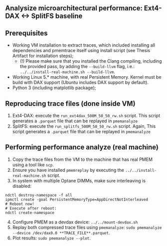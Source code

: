 ## Analysize microarchitectural performance: Ext4-DAX <-> SplitFS baseline

## Prerequisites
- Working VM installation to extract traces, which included installing all dependencies and pmemtrace itself using install script (see Thesis Artifact for installation steps);
     * (!) Please make sure that you installed the Clang compiling, including the provided pass, by adding the `--build-llvm` flag, i.e.: `../../install-real-machine.sh --build-llvm`.
- Working Linux 5.* machine, with real Persistent Memory. Kernel must be build with DAX support (Ubuntu includes DAX support by default).
- Python 3 (including matplotlib package);

## Reproducing trace files (done inside VM)
1. Ext4-DAX: execute the `run_ext4dax_500M_50_50_rw.sh` script. This script generates a `.parquet` file that can be replayed in `pmemanalyze`
2. SplitFS: execute the `run_splitfs_500M_50_50_rw.sh` script. Again, This script generates a `.parquet` file that can be replayed in `pmemanalyze`

## Performing performance analyze (real machine)
1. Copy the trace files from the VM to the machine that has real PMEM using a tool like `scp`.
2. Ensure you have installed `pmemreplay` by executing the `../../install-real-machine.sh` script.
3. In system with multiple Optane DIMMs, make sure interleaving is disabled:

```
ndctl destroy-namespace -f all
ipmctl create -goal PersistentMemoryType=AppDirectNotInterleaved
# Reboot now!
# Execute after reboot:
ndctl create-namespace
```

4. Configure PMEM as a devdax device: `../../mount-devdax.sh`
5. Replay both compressed trace files using `pmemanalyze`: `sudo pmemanalyze --device /dev/dax0.0 **TRACE_FILE**.parquet`.
6. Plot results: `sudo pmemanalyze --plot`.
